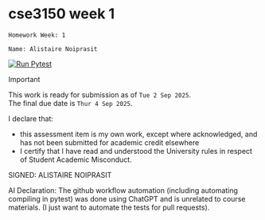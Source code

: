 # cse3150 week 1

`Homework Week: 1`

`Name: Alistaire Noiprasit`

[![Run Pytest](https://github.com/alistairenoiprasit/cse3150-week-1-hw/actions/workflows/pytest.yaml/badge.svg)](https://github.com/alistairenoiprasit/cse3150-week-1-hw/actions/workflows/pytest.yaml)

> [!IMPORTANT]
> This work is ready for submission as of `Tue 2 Sep 2025`. <br>
> The final due date is `Thur 4 Sep 2025`.


I declare that:
- this assessment item is my own work, except where acknowledged, and has not been submitted for
academic credit elsewhere
- I certify that I have read and understood the University rules in respect of Student Academic
Misconduct.

SIGNED: ALISTAIRE NOIPRASIT

AI Declaration:
The github workflow automation (including automating compiling in pytest) was done using ChatGPT and is unrelated to course materials. 
(I just want to automate the tests for pull requests).
